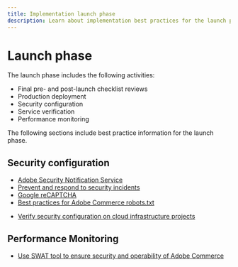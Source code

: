 ```yaml
---
title: Implementation launch phase
description: Learn about implementation best practices for the launch phase of Adobe Commerce projects.
---
```


# Launch phase

The launch phase includes the following activities:

- Final pre- and post-launch checklist reviews
- Production deployment
- Security configuration
- Service verification
- Performance monitoring

The following sections include best practice information for the launch phase.

## Security configuration

- [Adobe Security Notification Service​](security-notification-service.md)
- [Prevent and respond to security incidents](prevent-respond-security-incident.md)
- [Google reCAPTCHA](https://docs.magento.com/user-guide/stores/security-google-recaptcha.html)
- [Best practices for Adobe Commerce robots.txt​](robots-txt.md)
<!-- - [Install the latest security patches](https://helpx.adobe.com/security/products/magento/apsb22-12.html) - CTAG deck -->
- [Verify security configuration on cloud infrastructure projects](https://devdocs.magento.com/cloud/live/site-launch-checklist.html#security-configuration)

## Performance Monitoring

- [Use SWAT tool to ensure security and operability of Adobe Commerce](../../../tools/site-wide-analysis-tool/intro.md#integrations-with-other-adobe-commerce-support-tools)
